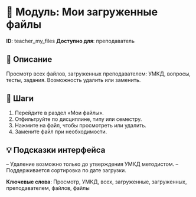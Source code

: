 # 📘 Модуль: Мои загруженные файлы
**ID**: teacher_my_files
**Доступно для**: преподаватель

## 📝 Описание
Просмотр всех файлов, загруженных преподавателем: УМКД, вопросы, тесты, задания. Возможность удалить или заменить.

## 🩜 Шаги
1. Перейдите в раздел «Мои файлы».
2. Отфильтруйте по дисциплине, типу или семестру.
3. Нажмите на файл, чтобы просмотреть или удалить.
4. Замените файл при необходимости.

## 💡 Подсказки интерфейса
– Удаление возможно только до утверждения УМКД методистом.
– Поддерживается сортировка по дате загрузки.

**Ключевые слова**: Просмотр, УМКД, всех, загруженные, загруженных, преподавателем, файлов, файлы
